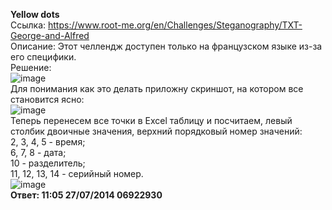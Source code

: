 **Yellow dots**  
Ссылка: https://www.root-me.org/en/Challenges/Steganography/TXT-George-and-Alfred  
Описание: Этот челлендж доступен только на французском языке из-за его специфики.  
Решение:  
![image](https://github.com/MysterYXY01/B-gD-ck/assets/60554866/ee000140-778d-47dd-b89f-58b86b26b848)  
Для понимания как это делать приложну скриншот, на котором все становится ясно:  
![image](https://github.com/MysterYXY01/B-gD-ck/assets/60554866/c58d3bdd-d9f3-40fb-b721-8a300152192b)  
Теперь перенесем все точки в Excel таблицу и посчитаем, левый столбик двоичные значения, верхний порядковый номер значений:  
2, 3, 4, 5 - время;  
6, 7, 8 - дата;  
10 - разделитель;  
11, 12, 13, 14 - серийный номер.  
![image](https://github.com/MysterYXY01/B-gD-ck/assets/60554866/59d4b950-9700-4806-8d99-4d116f167291)  
**Ответ: 11:05 27/07/2014 06922930**  
